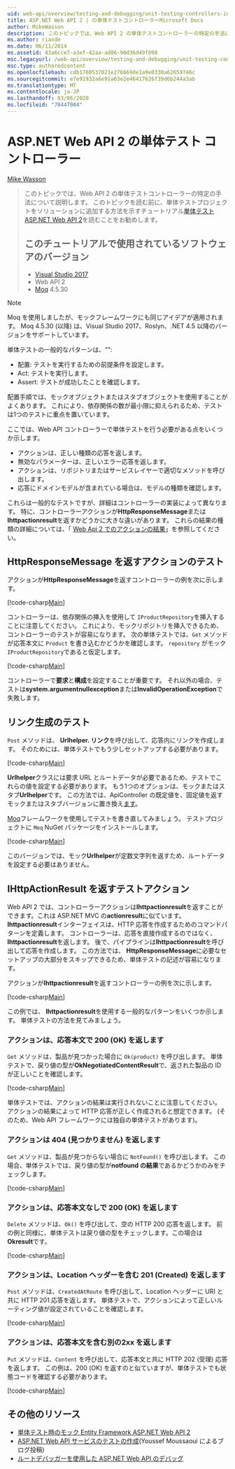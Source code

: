 ```yaml
---
uid: web-api/overview/testing-and-debugging/unit-testing-controllers-in-web-api
title: ASP.NET Web API 2 | の単体テストコントローラーMicrosoft Docs
author: MikeWasson
description: このトピックでは、Web API 2 の単体テストコントローラーの特定の手法について説明します。 このトピックを読む前に、「チュートリアル単位...」を読むことをお勧めします。
ms.author: riande
ms.date: 06/11/2014
ms.assetid: 43a6cce7-a3ef-42aa-ad06-90d36d49f098
msc.legacyurl: /web-api/overview/testing-and-debugging/unit-testing-controllers-in-web-api
msc.type: authoredcontent
ms.openlocfilehash: cdb1700537021e276669de1a9e0330a62659746c
ms.sourcegitcommit: e7e91932a6e91a63e2e46417626f39d6b244a3ab
ms.translationtype: MT
ms.contentlocale: ja-JP
ms.lasthandoff: 03/06/2020
ms.locfileid: "78447004"
---
```

# <a name="unit-testing-controllers-in-aspnet-web-api-2"></a>ASP.NET Web API 2 の単体テスト コントローラー

[Mike Wasson](https://github.com/MikeWasson)

> このトピックでは、Web API 2 の単体テストコントローラーの特定の手法について説明します。 このトピックを読む前に、単体テストプロジェクトをソリューションに追加する方法を示すチュートリアル[単体テスト ASP.NET Web API 2](unit-testing-with-aspnet-web-api.md)を読むことをお勧めします。
>
> ## <a name="software-versions-used-in-the-tutorial"></a>このチュートリアルで使用されているソフトウェアのバージョン
>
> - [Visual Studio 2017](https://visualstudio.microsoft.com/downloads/?utm_medium=microsoft&utm_source=docs.microsoft.com&utm_campaign=button+cta&utm_content=download+vs2017)
> - Web API 2
> - [Moq](https://github.com/Moq) 4.5.30

> [!NOTE]
> Moq を使用しましたが、モックフレームワークにも同じアイデアが適用されます。 Moq 4.5.30 (以降) は、Visual Studio 2017、Roslyn、.NET 4.5 以降のバージョンをサポートしています。

単体テストの一般的なパターンは、&quot;&quot;:

- 配置: テストを実行するための前提条件を設定します。
- Act: テストを実行します。
- Assert: テストが成功したことを確認します。

配置手順では、モックオブジェクトまたはスタブオブジェクトを使用することがよくあります。 これにより、依存関係の数が最小限に抑えられるため、テストは1つのテストに重点を置いています。

ここでは、Web API コントローラーで単体テストを行う必要がある点をいくつか示します。

- アクションは、正しい種類の応答を返します。
- 無効なパラメーターは、正しいエラー応答を返します。
- アクションは、リポジトリまたはサービスレイヤーで適切なメソッドを呼び出します。
- 応答にドメインモデルが含まれている場合は、モデルの種類を確認します。

これらは一般的なテストですが、詳細はコントローラーの実装によって異なります。 特に、コントローラーアクションが**HttpResponseMessage**または**Ihttpactionresult**を返すかどうかに大きな違いがあります。 これらの結果の種類の詳細については、「 [Web Api 2 でのアクションの結果](../getting-started-with-aspnet-web-api/action-results.md)」を参照してください。

## <a name="testing-actions-that-return-httpresponsemessage"></a>HttpResponseMessage を返すアクションのテスト

アクションが**HttpResponseMessage**を返すコントローラーの例を次に示します。

[!code-csharp[Main](unit-testing-controllers-in-web-api/samples/sample1.cs)]

コントローラーは、依存関係の挿入を使用して `IProductRepository`を挿入することに注意してください。 これにより、モックリポジトリを挿入できるため、コントローラーのテストが容易になります。 次の単体テストでは、`Get` メソッドが応答本文に `Product` を書き込むかどうかを確認します。 `repository` がモック `IProductRepository`であると仮定します。

[!code-csharp[Main](unit-testing-controllers-in-web-api/samples/sample2.cs)]

コントローラーで**要求**と**構成**を設定することが重要です。 それ以外の場合、テストは**system.argumentnullexception**または**InvalidOperationException**で失敗します。

## <a name="testing-link-generation"></a>リンク生成のテスト

`Post` メソッドは、 **Urlhelper. リンク**を呼び出して、応答内にリンクを作成します。 そのためには、単体テストでもう少しセットアップする必要があります。

[!code-csharp[Main](unit-testing-controllers-in-web-api/samples/sample3.cs)]

**Urlhelper**クラスには要求 URL とルートデータが必要であるため、テストでこれらの値を設定する必要があります。 もう1つのオプションは、モックまたはスタブ**Urlhelper**です。 この方法では、ApiController の既定値を、固定値を返すモックまたはスタブバージョンに置き換え[ます](https://msdn.microsoft.com/library/system.web.http.apicontroller.url.aspx)。

[Moq](https://github.com/Moq)フレームワークを使用してテストを書き直してみましょう。 テストプロジェクトに `Moq` NuGet パッケージをインストールします。

[!code-csharp[Main](unit-testing-controllers-in-web-api/samples/sample4.cs)]

このバージョンでは、モック**Urlhelper**が定数文字列を返すため、ルートデータを設定する必要はありません。

## <a name="testing-actions-that-return-ihttpactionresult"></a>IHttpActionResult を返すテストアクション

Web API 2 では、コントローラーアクションは**Ihttpactionresult**を返すことができます。これは ASP.NET MVC の**actionresult**に似ています。 **Ihttpactionresult**インターフェイスは、HTTP 応答を作成するためのコマンドパターンを定義します。 コントローラーは、応答を直接作成するのではなく、 **Ihttpactionresult**を返します。 後で、パイプラインは**Ihttpactionresult**を呼び出して応答を作成します。 この方法では、 **HttpResponseMessage**に必要なセットアップの大部分をスキップできるため、単体テストの記述が容易になります。

アクションが**Ihttpactionresult**を返すコントローラーの例を次に示します。

[!code-csharp[Main](unit-testing-controllers-in-web-api/samples/sample5.cs)]

この例では、 **Ihttpactionresult**を使用する一般的なパターンをいくつか示します。 単体テストの方法を見てみましょう。

### <a name="action-returns-200-ok-with-a-response-body"></a>アクションは、応答本文で 200 (OK) を返します

`Get` メソッドは、製品が見つかった場合に `Ok(product)` を呼び出します。 単体テストで、戻り値の型が**OkNegotiatedContentResult**で、返された製品の ID が正しいことを確認します。

[!code-csharp[Main](unit-testing-controllers-in-web-api/samples/sample6.cs)]

単体テストでは、アクションの結果は実行されないことに注意してください。 アクションの結果によって HTTP 応答が正しく作成されると想定できます。 (そのため、Web API フレームワークには独自の単体テストがあります)。

### <a name="action-returns-404-not-found"></a>アクションは 404 (見つかりません) を返します

`Get` メソッドは、製品が見つからない場合に `NotFound()` を呼び出します。 この場合、単体テストでは、戻り値の型が**notfound の結果**であるかどうかのみをチェックします。

[!code-csharp[Main](unit-testing-controllers-in-web-api/samples/sample7.cs)]

### <a name="action-returns-200-ok-with-no-response-body"></a>アクションは、応答本文なしで 200 (OK) を返します

`Delete` メソッドは、`Ok()` を呼び出して、空の HTTP 200 応答を返します。 前の例と同様に、単体テストは戻り値の型をチェックします。この場合は**Okresult**です。

[!code-csharp[Main](unit-testing-controllers-in-web-api/samples/sample8.cs)]

### <a name="action-returns-201-created-with-a-location-header"></a>アクションは、Location ヘッダーを含む 201 (Created) を返します

`Post` メソッドは、`CreatedAtRoute` を呼び出して、Location ヘッダーに URI と共に HTTP 201 応答を返します。 単体テストで、アクションによって正しいルーティング値が設定されていることを確認します。

[!code-csharp[Main](unit-testing-controllers-in-web-api/samples/sample9.cs)]

### <a name="action-returns-another-2xx-with-a-response-body"></a>アクションは、応答本文を含む別の2xx を返します

`Put` メソッドは、`Content` を呼び出して、応答本文と共に HTTP 202 (受理) 応答を返します。 この例は、200 (OK) を返すのと似ていますが、単体テストでも状態コードを確認する必要があります。

[!code-csharp[Main](unit-testing-controllers-in-web-api/samples/sample10.cs)]

## <a name="additional-resources"></a>その他のリソース

- [単体テスト時のモック Entity Framework ASP.NET Web API 2](mocking-entity-framework-when-unit-testing-aspnet-web-api-2.md)
- [ASP.NET Web API サービスのテストの作成](https://blogs.msdn.com/b/youssefm/archive/2013/01/28/writing-tests-for-an-asp-net-webapi-service.aspx)(Youssef Moussaoui によるブログ投稿)
- [ルートデバッガーを使用した ASP.NET Web API のデバッグ](https://blogs.msdn.com/b/webdev/archive/2013/04/04/debugging-asp-net-web-api-with-route-debugger.aspx)
